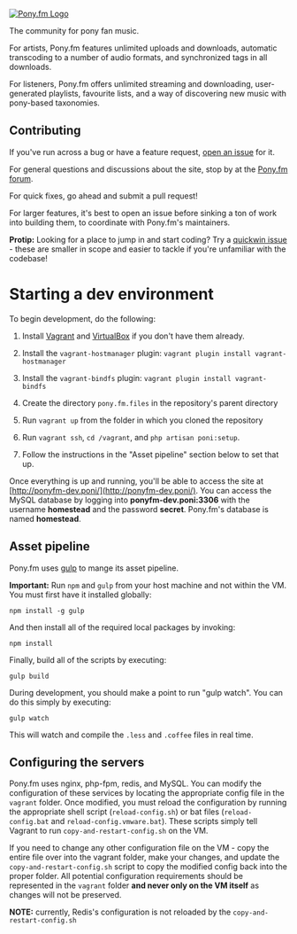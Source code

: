 [![Pony.fm Logo](https://pony.fm/images/ponyfm-logo.svg)](https://pony.fm/)

The community for pony fan music.

For artists, Pony.fm features unlimited uploads and downloads, automatic
transcoding to a number of audio formats, and synchronized tags in all
downloads.

For listeners, Pony.fm offers unlimited streaming and downloading, user-generated
playlists, favourite lists, and a way of discovering new music with pony-based
taxonomies.


Contributing
------------
If you've run across a bug or have a feature request,
[open an issue](https://github.com/Poniverse/Pony.fm/issues/new)
for it.

For general questions and discussions about the site, stop by at
the [Pony.fm forum](https://mlpforums.com/forum/62-ponyfm/).

For quick fixes, go ahead and submit a pull request!

For larger features, it's best to open an issue before sinking a ton of work
into building them, to coordinate with Pony.fm's maintainers.

**Protip:** Looking for a place to jump in and start coding? Try a
[quickwin issue](https://github.com/Poniverse/Pony.fm/labels/quickwin%21) -
these are smaller in scope and easier to tackle if you're unfamiliar with the codebase!


Starting a dev environment
==========================

To begin development, do the following:

1. Install [Vagrant](https://www.vagrantup.com/downloads.html) and
   [VirtualBox](https://www.virtualbox.org/wiki/Downloads) if you don't have them already.

2. Install the `vagrant-hostmanager` plugin: `vagrant plugin install vagrant-hostmanager`

3. Install the `vagrant-bindfs` plugin: `vagrant plugin install vagrant-bindfs`

4. Create the directory `pony.fm.files` in the repository's parent directory

5. Run `vagrant up` from the folder in which you cloned the repository

6. Run `vagrant ssh`, `cd /vagrant`, and `php artisan poni:setup`.

7. Follow the instructions in the "Asset pipeline" section below to set that up.

Once everything is up and running, you'll be able to access the site at [http://ponyfm-dev.poni/](http://ponyfm-dev.poni/). You can access the MySQL database by logging into **ponyfm-dev.poni:3306** with the username **homestead** and the password **secret**. Pony.fm's database is named **homestead**.

Asset pipeline
--------------

Pony.fm uses [gulp](http://gulpjs.com/) to mange its asset pipeline.

**Important:** Run `npm` and `gulp` from your host machine and not within the VM. You must first have it installed globally:

    npm install -g gulp

And then install all of the required local packages by invoking:

    npm install

Finally, build all of the scripts by executing:

    gulp build

During development, you should make a point to run "gulp watch". You can do this simply by executing:

    gulp watch

This will watch and compile the `.less` and `.coffee` files in real time.

Configuring the servers
-----------------------

Pony.fm uses nginx, php-fpm, redis, and MySQL. You can modify the configuration of these services by locating the appropriate config file in the `vagrant` folder. Once modified, you must reload the configuration by running the appropriate shell script (`reload-config.sh`) or bat files (`reload-config.bat` and `reload-config.vmware.bat`). These scripts simply tell Vagrant to run `copy-and-restart-config.sh` on the VM.

If you need to change any other configuration file on the VM - copy the entire file over into the vagrant folder, make your changes, and update the `copy-and-restart-config.sh` script to copy the modified config back into the proper folder. All potential configuration requirements should be represented in the `vagrant` folder **and never only on the VM itself** as changes will not be preserved.

**NOTE:** currently, Redis's configuration is not reloaded by the `copy-and-restart-config.sh`
